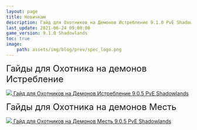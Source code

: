 ```yaml
---
layout: page
title: Новичкам
description: Гайд для Охотников на Демонов Истребление 9.1.0 PvE Shadowlands
last_update: 2021-06-24 09:00:00
game_version: 9.1.0 Shadowlands 
toc: true
image:
    path: assets/img/blog/prev/spec_logo.png
---
```


<strong style="font-weight: 400; font-size: 24px;">Гайды для Охотника на демонов Истребление</strong>

<a href="{{ site.url }}/guide/archive/havoc/Shadowlands_9_0_5/quick_faq.html"><img src="https://wow.zamimg.com/images/wow/icons/medium/wow_token01.jpg">  Гайд для Охотников на Демонов Истребление 9.0.5 PvE Shadowlands</a>

<strong style="font-weight: 400; font-size: 24px;">Гайды для Охотника на демонов Месть</strong>

<a href="{{ site.url }}/guide/archive/vengeance/Shadowlands_9_0_5/quick_faq.html"><img src="https://wow.zamimg.com/images/wow/icons/medium/wow_token01.jpg">  Гайд для Охотников на Демонов Месть 9.0.5 PvE Shadowlands</a>



